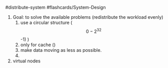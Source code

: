#distribute-system 
#flashcards/System-Design 

1. Goal: to solve the available problems (redistribute the workload evenly)
	1. use a circular structure ($$0-2^32$$-1)
)
	2. only for cache ()
	3. make data moving as less as possible.
	4. 
2. virtual nodes
	